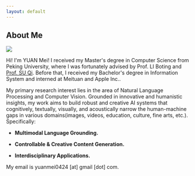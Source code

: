 ```yaml
---
layout: default
---
```


## About Me

<img class="profile-picture" src="imgs/profile.jpeg">

Hi! I'm YUAN Mei! I received my Master's degree in Computer Science from Peking University, where I was fortunately advised by Prof. LI Boting and <a href="https://www.ai.pku.edu.cn/info/1165/2124.htm">Prof. SU Qi</a>. Before that, I received my Bachelor's degree in Information System and interned at Meituan and Apple Inc..


My primary research interest lies in the area of Natural Language Processing and Computer Vision. Grounded in innovative and humanistic insights, my work aims to build robust and creative AI systems that cognitively, textually, visually, and acoustically narrow the human-machine gaps in various domains(images, videos, education, culture, fine arts, etc.). Specifically:

- **Multimodal Language Grounding.**

- **Controllable & Creative Content Generation.**

- **Interdisciplinary Applications.**


My email is yuanmei0424 [at] gmail [dot] com. 
